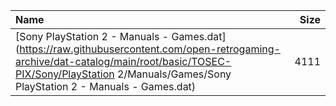 |Name|Size|
|:---|---:|
|[Sony PlayStation 2 - Manuals - Games.dat](https://raw.githubusercontent.com/open-retrogaming-archive/dat-catalog/main/root/basic/TOSEC-PIX/Sony/PlayStation 2/Manuals/Games/Sony PlayStation 2 - Manuals - Games.dat)|4111|
